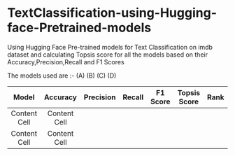 # TextClassification-using-Hugging-face-Pretrained-models

Using Hugging Face Pre-trained models for Text Classification on imdb dataset and calculating Topsis score for all the models based on their Accuracy,Precision,Recall and F1 Scores

The models used are :-
(A)
(B)
(C)
(D)

| Model  | Accuracy | Precision | Recall | F1 Score | Topsis Score | Rank |
| :-------------: | :---: |:---:|:---:| :---: |:---:|:---:|
| Content Cell  | Content Cell  |
| Content Cell  | Content Cell  |
